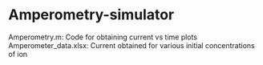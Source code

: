 # Amperometry-simulator

Amperometry.m: Code for obtaining current vs time plots
Amperometer_data.xlsx: Current obtained for various initial concentrations of ion
